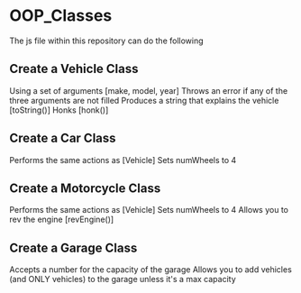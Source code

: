 # OOP_Classes
The js file within this repository can do the following

## Create a Vehicle Class
Using a set of arguments [make, model, year]
Throws an error if any of the three arguments are not filled
Produces a string that explains the vehicle [toString()]
Honks [honk()]

## Create a Car Class
Performs the same actions as [Vehicle]
Sets numWheels to 4

## Create a Motorcycle Class
Performs the same actions as [Vehicle]
Sets numWheels to 4
Allows you to rev the engine [revEngine()]

## Create a Garage Class
Accepts a number for the capacity of the garage
Allows you to add vehicles (and ONLY vehicles) to the garage unless it's a max capacity
